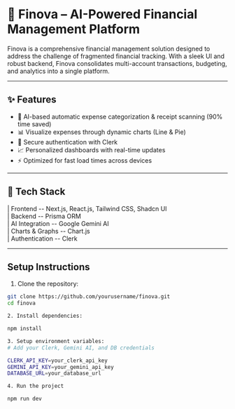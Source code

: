 # 💼 Finova – AI-Powered Financial Management Platform

Finova is a comprehensive financial management solution designed to address the challenge of fragmented financial tracking. With a sleek UI and robust backend, Finova consolidates multi-account transactions, budgeting, and analytics into a single platform.

---

## ✨ Features

- 🧠 AI-based automatic expense categorization & receipt scanning (90% time saved)
- 📊 Visualize expenses through dynamic charts (Line & Pie)
- 🔐 Secure authentication with Clerk
- 📈 Personalized dashboards with real-time updates
- ⚡ Optimized for fast load times across devices

---

## 🔧 Tech Stack
                                     
| Frontend -- Next.js, React.js, Tailwind CSS, Shadcn UI     
| Backend -- Prisma ORM                                     
| AI Integration -- Google Gemini AI                               
| Charts & Graphs -- Chart.js                                        
| Authentication -- Clerk                                          

---
##  Setup Instructions

1. Clone the repository:

```bash
git clone https://github.com/yourusername/finova.git
cd finova

2. Install dependencies:

npm install

3. Setup environment variables:
# Add your Clerk, Gemini AI, and DB credentials

CLERK_API_KEY=your_clerk_api_key
GEMINI_API_KEY=your_gemini_api_key
DATABASE_URL=your_database_url

4. Run the project

npm run dev


